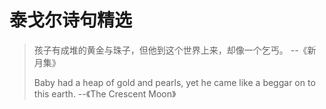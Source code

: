 # 泰戈尔诗句精选

> 孩子有成堆的黄金与珠子，但他到这个世界上来，却像一个乞丐。                                          --《新月集》
> 
>
> Baby had a heap of gold and pearls, yet he came like a beggar on to this earth.           --《The Crescent Moon》
